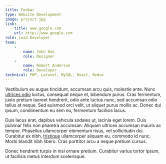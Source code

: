 ```yaml
---
title: Foobar
type: Website Development
image: project.jpg
link:
    title: www.google.com
    url: http://www.google.com
role: Lead Developer
team:
    -
        name: John Doe
        role: Designer
    -
        name: Robert Anderson
        role: Developer
technical: PHP, Laravel, MySQL, React, Redux
---
```


Vestibulum eu augue tincidunt, accumsan arcu quis, molestie ante. Nunc [ultrices odio](#) luctus, consequat neque et, bibendum purus. Cras fermentum, justo pretium laoreet hendrerit, odio ante luctus nunc, sed accumsan odio tellus at neque. Sed euismod orci velit, ut aliquet purus mollis ac. Donec dui ipsum, condimentum eu sem eu, fermentum facilisis lacus.

Duis lacus erat, dapibus vehicula sodales ut, lacinia eget lorem. Duis pulvinar felis non pharetra accumsan. Aliquam ultrices accumsan mauris ac tempor. Phasellus ullamcorper elementum risus, vel sollicitudin dui. Curabitur ex nibh, [tristique](#) ullamcorper aliquam eu, commodo id nunc. Morbi blandit nibh libero. Cras porttitor arcu a neque pretium cursus.

Donec hendrerit turpis in nisl ornare pretium. Curabitur varius tortor ipsum, ut facilisis metus interdum scelerisque.
